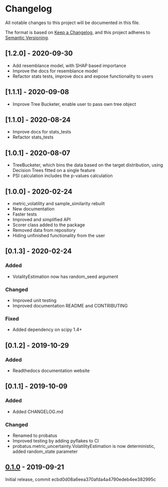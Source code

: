 # Changelog

All notable changes to this project will be documented in this file.

The format is based on [Keep a Changelog](https://keepachangelog.com/en/1.0.0/),
and this project adheres to [Semantic Versioning](https://semver.org/spec/v2.0.0.html).

## [1.2.0] - 2020-09-30
- Add resemblance model, with SHAP based importance
- Improve the docs for resemblance model
- Refactor stats tests, improve docs and expose functionality to users

## [1.1.1] - 2020-09-08
- Improve Tree Bucketer, enable user to pass own tree object

## [1.1.0] - 2020-08-24
- Improve docs for stats_tests
- Refactor stats_tests

## [1.0.1] - 2020-08-07
- TreeBucketer, which bins the data based on the target distribution, using Decision Trees fitted on a single feature
- PSI calculation includes the p-values calculation

## [1.0.0] - 2020-02-24
- metric_volatility and sample_similarity rebuilt
- New documentation
- Faster tests
- Improved and simplified API
- Scorer class added to the package
- Removed data from repository
- Hiding unfinished functionality from the user

## [0.1.3] - 2020-02-24

### Added

- VolalityEstimation now has random_seed argument

### Changed

- Improved unit testing
- Improved documentation README and CONTRIBUTING

### Fixed

- Added dependency on scipy 1.4+

## [0.1.2] - 2019-10-29
### Added

- Readthedocs documentation website

## [0.1.1] - 2019-10-09

### Added

- Added CHANGELOG.md

### Changed 

- Renamed to probatus
- Improved testing by adding pyflakes to CI
- probatus.metric_uncertainty.VolatilityEstimation is now deterministic, added random_state parameter 

## [0.1.0] - 2019-09-21

Initial release, commit ecbd0d08a6eea370afda4a4790edeb4ee382995c

[Unreleased]: https://gitlab.com/ing_rpaa/probatus/compare/ecbd0d08a6eea370afda4a4790edeb4ee382995c...master
[0.1.0]: https://gitlab.com/ing_rpaa/probatus/commit/ecbd0d08a6eea370afda4a4790edeb4ee382995c
